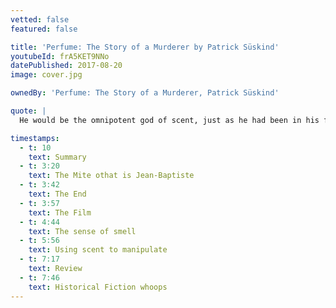```yaml
---
vetted: false
featured: false

title: 'Perfume: The Story of a Murderer by Patrick Süskind'
youtubeId: frA5KET9NNo
datePublished: 2017-08-20
image: cover.jpg

ownedBy: 'Perfume: The Story of a Murderer, Patrick Süskind'

quote: |
  He would be the omnipotent god of scent, just as he had been in his fantasies, but this time in the real world and over real people

timestamps:
  - t: 10
    text: Summary
  - t: 3:20
    text: The Mite othat is Jean-Baptiste
  - t: 3:42
    text: The End
  - t: 3:57
    text: The Film
  - t: 4:44
    text: The sense of smell
  - t: 5:56
    text: Using scent to manipulate
  - t: 7:17
    text: Review
  - t: 7:46
    text: Historical Fiction whoops
---
```

